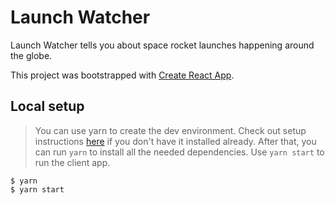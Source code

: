 # Launch Watcher
Launch Watcher tells you about space rocket launches happening around the globe.

This project was bootstrapped with [Create React App](https://github.com/facebookincubator/create-react-app).

## Local setup

> You can use yarn to create the dev environment. Check out setup instructions [here](https://yarnpkg.com/en/) if you don't have it installed already. After that, you can run `yarn` to install all the needed dependencies. Use `yarn start` to run the client app.

```
$ yarn
$ yarn start
```
